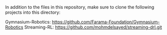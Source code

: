 In addition to the files in this repository, make sure to clone the following projects into this directory:

Gymnasium-Robotics: https://github.com/Farama-Foundation/Gymnasium-Robotics
Streaming-RL: https://github.com/mohmdelsayed/streaming-drl.git

